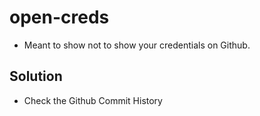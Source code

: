 # open-creds
* Meant to show not to show your credentials on Github. 

## Solution 
* Check the Github Commit History